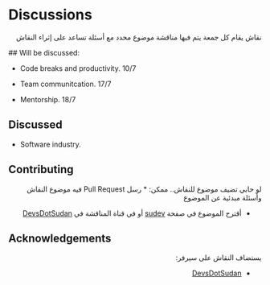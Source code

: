 # Discussions
<p dir="rtl">
نقاش يقام كل جمعة يتم فيها مناقشة موضوع محدد مع أسئلة تساعد على إثراء النقاش
</p>
## Will be discussed:

* Code breaks and productivity. 10/7

* Team communitcation. 17/7
* Mentorship. 18/7




## Discussed
 * Software industry.

## Contributing
<div dir="rtl">
لو حابي تضيف موضوع للنقاش.. ممكن:
* رسل Pull Request فيه موضوع النقاش وأسئلة مبدئية عن الموضوع

* أقترح الموضوع في صفحة [sudev](https://twitter.com/sudev__) أو في قناة المناقشة في [DevsDotSudan](https://discord.gg/3wDBUch) 

</div>

## Acknowledgements
<div dir="rtl">

يستضاف النقاش على سيرفر:
* [DevsDotSudan](https://discord.gg/3wDBUch)

</div>
